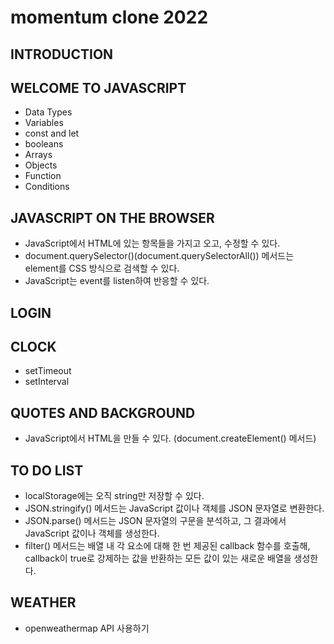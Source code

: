 # momentum clone 2022

## INTRODUCTION

## WELCOME TO JAVASCRIPT
* Data Types
* Variables
* const and let
* booleans
* Arrays
* Objects
* Function
* Conditions

## JAVASCRIPT ON THE BROWSER
* JavaScript에서 HTML에 있는 항목들을 가지고 오고, 수정할 수 있다.
* document.querySelector()(document.querySelectorAll()) 메서드는 element를 CSS 방식으로 검색할 수 있다.
* JavaScript는 event를 listen하여 반응할 수 있다.

## LOGIN

## CLOCK
* setTimeout
* setInterval

## QUOTES AND BACKGROUND
* JavaScript에서 HTML을 만들 수 있다. (document.createElement() 메서드)

## TO DO LIST
* localStorage에는 오직 string만 저장할 수 있다.
* JSON.stringify() 메서드는 JavaScript 값이나 객체를 JSON 문자열로 변환한다.
* JSON.parse() 메서드는 JSON 문자열의 구문을 분석하고, 그 결과에서 JavaScript 값이나 객체를 생성한다.
* filter() 메서드는 배열 내 각 요소에 대해 한 번 제공된 callback 함수를 호출해, callback이 true로 강제하는 값을 반환하는 모든 값이 있는 새로운 배열을 생성한다.

## WEATHER
* openweathermap API 사용하기